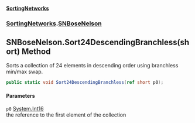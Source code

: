 #### [SortingNetworks](./index.md 'index')
### [SortingNetworks](./SortingNetworks.md 'SortingNetworks').[SNBoseNelson](./SortingNetworks-SNBoseNelson.md 'SortingNetworks.SNBoseNelson')
## SNBoseNelson.Sort24DescendingBranchless(short) Method
Sorts a collection of 24 elements in descending order using branchless min/max swap.  
```csharp
public static void Sort24DescendingBranchless(ref short p0);
```
#### Parameters
<a name='SortingNetworks-SNBoseNelson-Sort24DescendingBranchless(short)-p0'></a>
`p0` [System.Int16](https://docs.microsoft.com/en-us/dotnet/api/System.Int16 'System.Int16')  
the reference to the first element of the collection  
  
